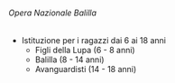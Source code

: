 ###### Opera Nazionale Balilla
- Istituzione per i ragazzi dai 6 ai 18 anni
	- Figli della Lupa (6 - 8 anni)
	- Balilla (8 - 14 anni)
	- Avanguardisti (14 - 18 anni)